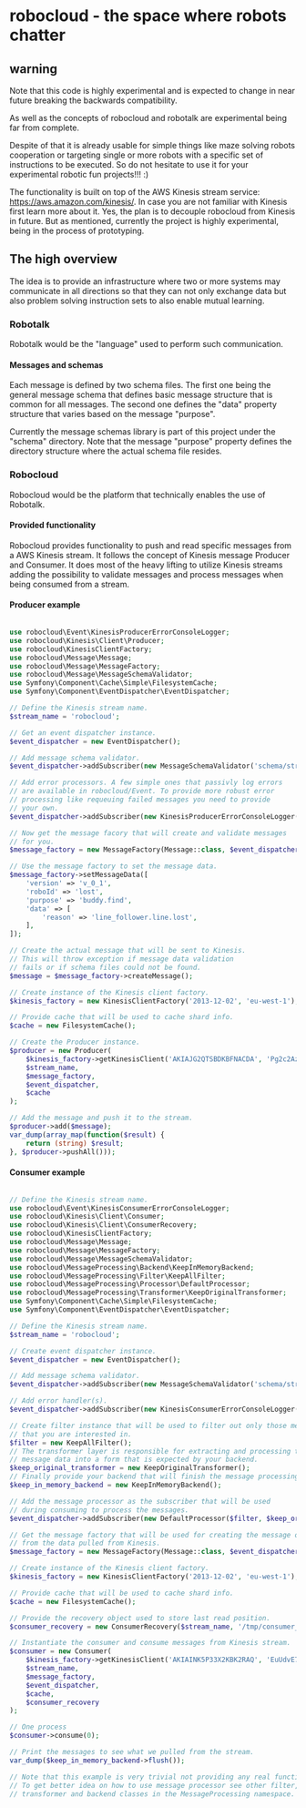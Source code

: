 # robocloud - the space where robots chatter

## warning
Note that this code is highly experimental and is expected to change
in near future breaking the backwards compatibility.

As well as the concepts of robocloud and robotalk are experimental
being far from complete.

Despite of that it is already usable for simple things like maze 
solving robots cooperation or targeting single or more robots with
a specific set of instructions to be executed. So do not hesitate 
to use it for your experimental robotic fun projects!!! :)

The functionality is built on top of the AWS Kinesis stream service: 
https://aws.amazon.com/kinesis/. In case you are not familiar with Kinesis
first learn more about it. Yes, the plan is to decouple robocloud from
Kinesis in future. But as mentioned, currently the project is highly
experimental, being in the process of prototyping. 

## The high overview
The idea is to provide an infrastructure where two or more systems may
communicate in all directions so that they can not only exchange
data but also problem solving instruction sets to also enable mutual 
learning.

### Robotalk
Robotalk would be the "language" used to perform such communication.

#### Messages and schemas
Each message is defined by two schema files. The first one being the 
general message schema that defines basic message structure that is
common for all messages. The second one defines the "data" property
structure that varies based on the message "purpose".

Currently the message schemas library is part of this project under
the "schema" directory. Note that the message "purpose" property 
defines the directory structure where the actual schema file resides.


### Robocloud
Robocloud would be the platform that technically enables the use of
Robotalk.

#### Provided functionality
Robocloud provides functionality to push and read specific messages
from a AWS Kinesis stream. It follows the concept of Kinesis message 
Producer and Consumer. It does most of the heavy lifting to utilize 
Kinesis streams adding the possibility to validate messages and 
process messages when being consumed from a stream.

#### Producer example

```php

use robocloud\Event\KinesisProducerErrorConsoleLogger;
use robocloud\Kinesis\Client\Producer;
use robocloud\KinesisClientFactory;
use robocloud\Message\Message;
use robocloud\Message\MessageFactory;
use robocloud\Message\MessageSchemaValidator;
use Symfony\Component\Cache\Simple\FilesystemCache;
use Symfony\Component\EventDispatcher\EventDispatcher;

// Define the Kinesis stream name.
$stream_name = 'robocloud';

// Get an event dispatcher instance.
$event_dispatcher = new EventDispatcher();

// Add message schema validator.
$event_dispatcher->addSubscriber(new MessageSchemaValidator('schema/stream/robocloud/message'));

// Add error processors. A few simple ones that passivly log errors
// are available in robocloud/Event. To provide more robust error
// processing like requeuing failed messages you need to provide
// your own.
$event_dispatcher->addSubscriber(new KinesisProducerErrorConsoleLogger());

// Now get the message facory that will create and validate messages
// for you.
$message_factory = new MessageFactory(Message::class, $event_dispatcher);

// Use the message factory to set the message data.
$message_factory->setMessageData([
    'version' => 'v_0_1',
    'roboId' => 'lost',
    'purpose' => 'buddy.find',
    'data' => [
        'reason' => 'line_follower.line.lost',
    ],
]);

// Create the actual message that will be sent to Kinesis.
// This will throw exception if message data validation
// fails or if schema files could not be found.
$message = $message_factory->createMessage();

// Create instance of the Kinesis client factory.
$kinesis_factory = new KinesisClientFactory('2013-12-02', 'eu-west-1');

// Provide cache that will be used to cache shard info.
$cache = new FilesystemCache();

// Create the Producer instance.
$producer = new Producer(
    $kinesis_factory->getKinesisClient('AKIAJG2QTSBDKBFNACDA', 'Pg2c2AzMfY/5koj6b0IO3GgOvgF/m5nUDayjBOh/'),
    $stream_name,
    $message_factory,
    $event_dispatcher,
    $cache
);

// Add the message and push it to the stream.
$producer->add($message);
var_dump(array_map(function($result) {
    return (string) $result;
}, $producer->pushAll()));

```

#### Consumer example

```php

// Define the Kinesis stream name.
use robocloud\Event\KinesisConsumerErrorConsoleLogger;
use robocloud\Kinesis\Client\Consumer;
use robocloud\Kinesis\Client\ConsumerRecovery;
use robocloud\KinesisClientFactory;
use robocloud\Message\Message;
use robocloud\Message\MessageFactory;
use robocloud\Message\MessageSchemaValidator;
use robocloud\MessageProcessing\Backend\KeepInMemoryBackend;
use robocloud\MessageProcessing\Filter\KeepAllFilter;
use robocloud\MessageProcessing\Processor\DefaultProcessor;
use robocloud\MessageProcessing\Transformer\KeepOriginalTransformer;
use Symfony\Component\Cache\Simple\FilesystemCache;
use Symfony\Component\EventDispatcher\EventDispatcher;

// Define the Kinesis stream name.
$stream_name = 'robocloud';

// Create event dispatcher instance.
$event_dispatcher = new EventDispatcher();

// Add message schema validator.
$event_dispatcher->addSubscriber(new MessageSchemaValidator('schema/stream/robocloud/message'));

// Add error handler(s).
$event_dispatcher->addSubscriber(new KinesisConsumerErrorConsoleLogger());

// Create filter instance that will be used to filter out only those messages
// that you are interested in.
$filter = new KeepAllFilter();
// The transformer layer is responsible for extracting and processing the
// message data into a form that is expected by your backend.
$keep_original_transformer = new KeepOriginalTransformer();
// Finally provide your backend that will finish the message processing.
$keep_in_memory_backend = new KeepInMemoryBackend();

// Add the message processor as the subscriber that will be used
// during consuming to process the messages.
$event_dispatcher->addSubscriber(new DefaultProcessor($filter, $keep_original_transformer, $keep_in_memory_backend));

// Get the message factory that will be used for creating the message objects
// from the data pulled from Kinesis.
$message_factory = new MessageFactory(Message::class, $event_dispatcher);

// Create instance of the Kinesis client factory.
$kinesis_factory = new KinesisClientFactory('2013-12-02', 'eu-west-1');

// Provide cache that will be used to cache shard info.
$cache = new FilesystemCache();

// Provide the recovery object used to store last read position.
$consumer_recovery = new ConsumerRecovery($stream_name, '/tmp/consumer_recovery.rec');

// Instantiate the consumer and consume messages from Kinesis stream.
$consumer = new Consumer(
    $kinesis_factory->getKinesisClient('AKIAINK5P33X2KBK2RAQ', 'EuUdvE7WW0SKaEpGWMWHvN5M+gIjGaoLAVTYzzhV'),
    $stream_name,
    $message_factory,
    $event_dispatcher,
    $cache,
    $consumer_recovery
);

// One process
$consumer->consume(0);

// Print the messages to see what we pulled from the stream.
var_dump($keep_in_memory_backend->flush());

// Note that this example is very trivial not providing any real functionality.
// To get better idea on how to use message processor see other filter,
// transformer and backend classes in the MessageProcessing namespace.

```
